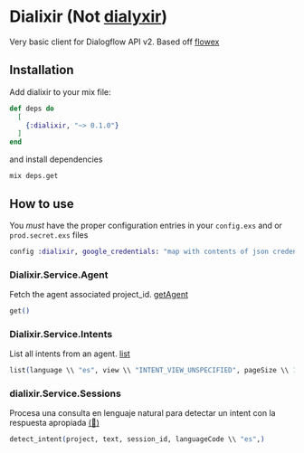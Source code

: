 # Dialixir (Not [dialyxir](https://hex.pm/packages/dialyxir))

Very basic client for Dialogflow API v2.
Based off [flowex](https://github.com/resuelve/flowex)

## Installation

Add dialixir to your mix file:

```elixir
def deps do
  [
    {:dialixir, "~> 0.1.0"}
  ]
end
```

and install dependencies
```shell
mix deps.get
```

## How to use
You *must* have the proper configuration entries in your `config.exs` and or `prod.secret.exs` files
```elixir
config :dialixir, google_credentials: "map with contents of json credentials file"
```


### Dialixir.Service.Agent

Fetch the agent associated project_id. [getAgent](https://cloud.google.com/dialogflow/es/docs/reference/rest/v2/projects/getAgent)

```elixir
get()
```

### Dialixir.Service.Intents

List all intents from an agent. [list](https://cloud.google.com/dialogflow/es/docs/reference/rest/v2/projects.agent.entityTypes/list)

```elixir
list(language \\ "es", view \\ "INTENT_VIEW_UNSPECIFIED", pageSize \\ 100, token \\ nil)
```

### dialixir.Service.Sessions

Procesa una consulta en lenguaje natural para detectar un intent con la respuesta apropiada [(📘)](https://dialogflow.com/docs/reference/api-v2/rest/v2/projects.agent.sessions/detectIntent)

```elixir
detect_intent(project, text, session_id, languageCode \\ "es",)
```
